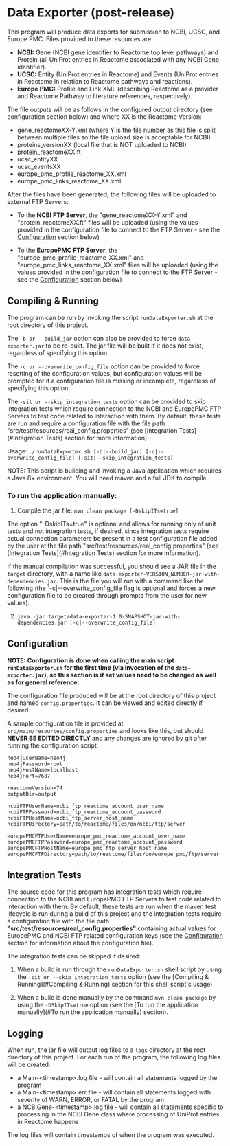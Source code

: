 # Data Exporter (post-release)

This program will produce data exports for submission to NCBI, UCSC, and Europe PMC.  Files provided to these resources
are:
* **NCBI:** Gene (NCBI gene identifier to Reactome top level pathways) and Protein (all UniProt entries in Reactome
 associated with any NCBI Gene identifier).
* **UCSC:** Entity (UniProt entries in Reactome) and Events (UniProt entries in Reactome in relation to Reactome 
pathways and reactions).
* **Europe PMC:** Profile and Link XML (describing Reactome as a provider and Reactome Pathway to literature 
references, respectively).

The file outputs will be as follows in the configured output directory (see configuration section below) and where XX 
is the Reactome Version:

* gene_reactomeXX-Y.xml (where Y is the file number as this file is split between multiple files so the file upload 
size is acceptable for NCBI)
* proteins_versionXX (local file that is NOT uploaded to NCBI)
* protein_reactomeXX.ft
* ucsc_entityXX
* ucsc_eventsXX
* europe_pmc_profile_reactome_XX.xml
* europe_pmc_links_reactome_XX.xml

After the files have been generated, the following files will be uploaded to external FTP Servers:

* To the **NCBI FTP Server**, the "gene_reactomeXX-Y.xml" and "protein_reactomeXX.ft" files will be uploaded (using the 
values provided in the configuration file to connect to the FTP Server - see the [Configuration](#configuration) 
section below)

* To the **EuropePMC FTP Server**, the "europe_pmc_profile_reactome_XX.xml" and "europe_pmc_links_reactome_XX.xml" 
files will be uploaded (using the values provided in the configuration file to connect to the FTP Server - see the 
[Configuration](#configuration) section below)

## Compiling & Running

The program can be run by invoking the script `runDataExporter.sh` at the root directory of this project.

The `-b or --build_jar` option can also be provided to force `data-exporter.jar` to be re-built.  The jar file
will be built if it does not exist, regardless of specifying this option.

The `-c or --overwrite_config_file` option can be provided to force resetting of the configuration values, but
configuration values will be prompted for if a configuration file is missing or incomplete, regardless of specifying 
this option.

The `-sit or --skip_integration_tests` option can be provided to skip integration tests which require connection to the
NCBI and EuropePMC FTP Servers to test code related to interaction with them.  By default, these tests are run and 
require a configuration file with the file path "src/test/resources/real_config.properties" (see 
[Integration Tests](#Integration Tests) section for more information)

Usage: `./runDataExporter.sh [-b|--build_jar] [-c|--overwrite_config_file] [-sit|--skip_integration_tests]`

NOTE: This script is building and invoking a Java application which requires a Java 8+ environment. You will need 
maven and a full JDK to compile.

### To run the application manually:

1. Compile the jar file: `mvn clean package [-DskipITs=true]`

The option "-DskipITs=true" is optional and allows for running only of unit tests and not integration tests, if 
desired, since integration tests require actual connection parameters be present in a test configuration file added
by the user at the file path "src/test/resources/real_config.properties" (see [Integration Tests](#Integration Tests)
section for more information).

If the manual compilation was successful, you should see a JAR file in the `target` directory, with a name like 
`data-exporter-VERSION_NUMBER-jar-with-dependencies.jar`. This is the file you will run with a command like the 
following (the `-c|--overwrite_config_file flag is optional and forces a new configuration file to be created through
prompts from the user for new values).

2. `java -jar target/data-exporter-1.0-SNAPSHOT-jar-with-dependencies.jar [-c|--overwrite_config_file]`

## Configuration

**NOTE: Configuration is done when calling the main script `runDataExporter.sh` for the first time (via invocation of
the `data-exporter.jar`), so this section is if set values need to be changed as well as for general reference.**

The configuration file produced will be at the root directory of this project and named `config.properties`.  It can 
be viewed and edited directly if desired.

A sample configuration file is provided at `src/main/resources/config.properties` and looks like this, but should 
**NEVER BE EDITED DIRECTLY** and any changes are ignored by git after running the configuration script.

```
neo4jUserName=neo4j
neo4jPassword=root
neo4jHostName=localhost
neo4jPort=7687

reactomeVersion=74
outputDir=output

ncbiFTPUserName=ncbi_ftp_reactome_account_user_name
ncbiFTPPassword=ncbi_ftp_reactome_account_password
ncbiFTPHostName=ncbi_ftp_server_host_name
ncbiFTPDirectory=path/to/reactome/files/on/ncbi/ftp/server

europePMCFTPUserName=europe_pmc_reactome_account_user_name
europePMCFTPPassword=europe_pmc_reactome_account_password
europePMCFTPHostName=europe_pmc_ftp_server_host_name
europePMCFTPDirectory=path/to/reactome/files/on/europe_pmc/ftp/server
```

## Integration Tests

The source code for this program has integration tests which require connection to the NCBI and EuropePMC FTP Servers 
to test code related to interaction with them.  By default, these tests are run when the maven test lifecycle is run
during a build of this project and the integration tests require a configuration file with the file path 
**"src/test/resources/real_config.properties"** containing actual values for EuropePMC and NCBI FTP related
configuration keys (see the [Configuration](#configuration) section for information about the configuration file).

The integration tests can be skipped if desired:
 
1) When a build is run through the `runDataExporter.sh` shell script by using the `-sit or --skip_integration_tests`
option (see the [Compiling & Running](#Compiling & Running) section for this shell script's usage)

2) When a build is done manually by the command `mvn clean package` by using the `-DSkipITs=true` option (see the
[To run the application manually](#To run the application manually) section).

## Logging

When run, the jar file will output log files to a `logs` directory at the root directory of this project.  For each 
run of the program, the following log files will be created:
* a Main-\<timestamp>.log file - will contain all statements logged by the program
* a Main-\<timestamp>.err file - will contain all statements logged with severity of WARN, ERROR, or FATAL by the 
program
* a NCBIGene-\<timestamp>.log file - will contain all statements specific to processing in the NCBI Gene class where 
processing of UniProt entries in Reactome happens

The log files will contain timestamps of when the program was executed.